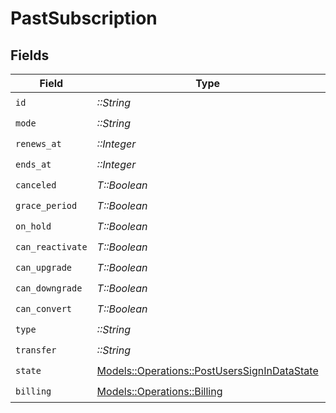 # PastSubscription


## Fields

| Field                                                                                               | Type                                                                                                | Required                                                                                            | Description                                                                                         | Example                                                                                             |
| --------------------------------------------------------------------------------------------------- | --------------------------------------------------------------------------------------------------- | --------------------------------------------------------------------------------------------------- | --------------------------------------------------------------------------------------------------- | --------------------------------------------------------------------------------------------------- |
| `id`                                                                                                | *::String*                                                                                          | :heavy_check_mark:                                                                                  | N/A                                                                                                 |                                                                                                     |
| `mode`                                                                                              | *::String*                                                                                          | :heavy_check_mark:                                                                                  | N/A                                                                                                 |                                                                                                     |
| `renews_at`                                                                                         | *::Integer*                                                                                         | :heavy_check_mark:                                                                                  | N/A                                                                                                 | 1556281940                                                                                          |
| `ends_at`                                                                                           | *::Integer*                                                                                         | :heavy_check_mark:                                                                                  | N/A                                                                                                 | 1556281940                                                                                          |
| `canceled`                                                                                          | *T::Boolean*                                                                                        | :heavy_check_mark:                                                                                  | N/A                                                                                                 | false                                                                                               |
| `grace_period`                                                                                      | *T::Boolean*                                                                                        | :heavy_check_mark:                                                                                  | N/A                                                                                                 | false                                                                                               |
| `on_hold`                                                                                           | *T::Boolean*                                                                                        | :heavy_check_mark:                                                                                  | N/A                                                                                                 | false                                                                                               |
| `can_reactivate`                                                                                    | *T::Boolean*                                                                                        | :heavy_check_mark:                                                                                  | N/A                                                                                                 | false                                                                                               |
| `can_upgrade`                                                                                       | *T::Boolean*                                                                                        | :heavy_check_mark:                                                                                  | N/A                                                                                                 | false                                                                                               |
| `can_downgrade`                                                                                     | *T::Boolean*                                                                                        | :heavy_check_mark:                                                                                  | N/A                                                                                                 | false                                                                                               |
| `can_convert`                                                                                       | *T::Boolean*                                                                                        | :heavy_check_mark:                                                                                  | N/A                                                                                                 | false                                                                                               |
| `type`                                                                                              | *::String*                                                                                          | :heavy_check_mark:                                                                                  | N/A                                                                                                 | plexpass                                                                                            |
| `transfer`                                                                                          | *::String*                                                                                          | :heavy_check_mark:                                                                                  | N/A                                                                                                 |                                                                                                     |
| `state`                                                                                             | [Models::Operations::PostUsersSignInDataState](../../models/operations/postuserssignindatastate.md) | :heavy_check_mark:                                                                                  | N/A                                                                                                 | ended                                                                                               |
| `billing`                                                                                           | [Models::Operations::Billing](../../models/operations/billing.md)                                   | :heavy_check_mark:                                                                                  | N/A                                                                                                 |                                                                                                     |